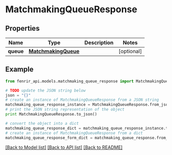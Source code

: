 # MatchmakingQueueResponse


## Properties

Name | Type | Description | Notes
------------ | ------------- | ------------- | -------------
**queue** | [**MatchmakingQueue**](MatchmakingQueue.md) |  | [optional] 

## Example

```python
from fenrir_api.models.matchmaking_queue_response import MatchmakingQueueResponse

# TODO update the JSON string below
json = "{}"
# create an instance of MatchmakingQueueResponse from a JSON string
matchmaking_queue_response_instance = MatchmakingQueueResponse.from_json(json)
# print the JSON string representation of the object
print MatchmakingQueueResponse.to_json()

# convert the object into a dict
matchmaking_queue_response_dict = matchmaking_queue_response_instance.to_dict()
# create an instance of MatchmakingQueueResponse from a dict
matchmaking_queue_response_form_dict = matchmaking_queue_response.from_dict(matchmaking_queue_response_dict)
```
[[Back to Model list]](../README.md#documentation-for-models) [[Back to API list]](../README.md#documentation-for-api-endpoints) [[Back to README]](../README.md)


